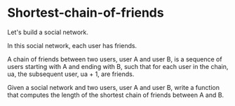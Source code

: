 # Shortest-chain-of-friends

Let's build a social network. 


In this social network, each user has friends.

A chain of friends between two users, user A and user B, is a sequence of users starting with A and ending with B, such that for each user in the chain, ua, the subsequent user, ua + 1, are friends.

Given a social network and two users, user A and user B, write a function that computes the length of the shortest chain of friends between A and B.
